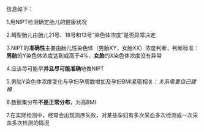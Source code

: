 信息如下：

1.用NIPT检测确定胎儿的健康状况

2.畸型胎儿由胎儿21号、18号和13号“染色体浓度”是否异常决定

3.NIPT的**准确性**主要由胎儿性染色体（男胎XY，女胎XX）浓度判断，判断标准：**男胎**的Y染色体浓度达到或高于4%、**女胎**的X染色体浓度没有异常

4.应该尽可能早**并且尽可能准确**地做NIPT

5.男胎Y染色体浓度变化与孕妇孕周数增加及孕妇BMI紧密相关：*关系需要自己建模*

6.数据集分布**不是正常分布**，为高BMI

7.在实际检测中，经常会出现测序失败，对某些孕妇有多次采血多次检测或一次采血多次检测的情况
